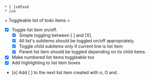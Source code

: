     * [ ]sdfasd
    * /ch
 = Toggleable list of todo items =
   * [X] Toggle list item on/off.
     * [X] Simple toggling between [ ] and [X].
     * [X] All list's subitems should be toggled on/off appropriately.
     * [X] Toggle child subitems only if current line is list item
     * [X] Parent list item should be toggled depending on its child items.
   * [X] Make numbered list items toggleable too
   * [X] Add highlighting to list item boxes
   * [o] Add [ ] to the next list item created with o, O and <CR>.
